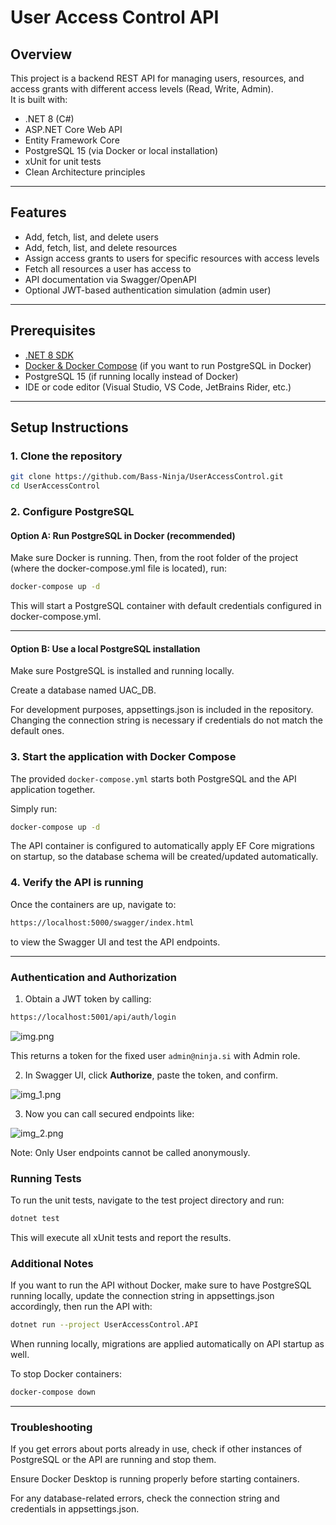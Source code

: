 # User Access Control API

## Overview

This project is a backend REST API for managing users, resources, and access grants with different access levels (Read, Write, Admin).  
It is built with:

- .NET 8 (C#)
- ASP.NET Core Web API
- Entity Framework Core
- PostgreSQL 15 (via Docker or local installation)
- xUnit for unit tests
- Clean Architecture principles

---

## Features

- Add, fetch, list, and delete users
- Add, fetch, list, and delete resources
- Assign access grants to users for specific resources with access levels
- Fetch all resources a user has access to
- API documentation via Swagger/OpenAPI
- Optional JWT-based authentication simulation (admin user)

---

## Prerequisites

- [.NET 8 SDK](https://dotnet.microsoft.com/en-us/download/dotnet/8.0)
- [Docker & Docker Compose](https://www.docker.com/get-started) (if you want to run PostgreSQL in Docker)
- PostgreSQL 15 (if running locally instead of Docker)
- IDE or code editor (Visual Studio, VS Code, JetBrains Rider, etc.)

---

## Setup Instructions

### 1. Clone the repository

```bash
git clone https://github.com/Bass-Ninja/UserAccessControl.git
cd UserAccessControl
```

### 2. Configure PostgreSQL

#### Option A: Run PostgreSQL in Docker (recommended)
Make sure Docker is running. Then, from the root folder of the project (where the docker-compose.yml file is located), run:

```bash
docker-compose up -d
```
This will start a PostgreSQL container with default credentials configured in docker-compose.yml.

---
#### Option B: Use a local PostgreSQL installation
Make sure PostgreSQL is installed and running locally.

Create a database named UAC_DB.

For development purposes, appsettings.json is included in the repository. Changing the connection string is necessary if credentials do not match the default ones.

### 3. Start the application with Docker Compose

The provided `docker-compose.yml` starts both PostgreSQL and the API application together.

Simply run:

```bash
docker-compose up -d
```
The API container is configured to automatically apply EF Core migrations on startup, so the database schema will be created/updated automatically.

### 4. Verify the API is running
   Once the containers are up, navigate to:


```bash
https://localhost:5000/swagger/index.html
```
to view the Swagger UI and test the API endpoints.

---

### Authentication and Authorization

1. Obtain a JWT token by calling:

```bash
https://localhost:5001/api/auth/login
```
![img.png](img.png)

This returns a token for the fixed user `admin@ninja.si` with Admin role.

2. In Swagger UI, click **Authorize**, paste the token, and confirm.

![img_1.png](img_1.png)

3. Now you can call secured endpoints like:

![img_2.png](img_2.png)

Note: Only User endpoints cannot be called anonymously.


### Running Tests
To run the unit tests, navigate to the test project directory and run:

```bash
dotnet test
```
This will execute all xUnit tests and report the results.

### Additional Notes
If you want to run the API without Docker, make sure to have PostgreSQL running locally, update the connection string in appsettings.json accordingly, then run the API with:

```bash
dotnet run --project UserAccessControl.API
```
When running locally, migrations are applied automatically on API startup as well.

To stop Docker containers:

```bash
docker-compose down
```

---
### Troubleshooting
If you get errors about ports already in use, check if other instances of PostgreSQL or the API are running and stop them.

Ensure Docker Desktop is running properly before starting containers.

For any database-related errors, check the connection string and credentials in appsettings.json.

